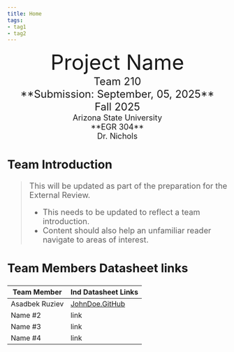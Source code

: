 ```yaml
---
title: Home
tags:
- tag1
- tag2
---
```

<center>
<font size="8">Project Name<br>
<font size="5">Team 210<br>
**Submission: September, 05, 2025**<br>
Fall 2025<br>
<font size="4">Arizona State University<br>
**EGR 304**<br>
Dr. Nichols<br>
  

</center>

## Team Introduction
> This will be updated as part of the preparation for the External Review.<br>
>    * This needs to be updated to reflect a team introduction.<br>
>    * Content should also help an unfamiliar reader navigate to areas of interest.


## Team Members Datasheet links

| **Team Member**        |**Ind Datasheet Links** |
| ---------------------- | -----------------------|
| Asadbek Ruziev               | [JohnDoe.GitHub](https://github.com/mraruziev/mraruziev.github.io) |
| Name #2                | link |
| Name #3                | link |
| Name #4                | link |
